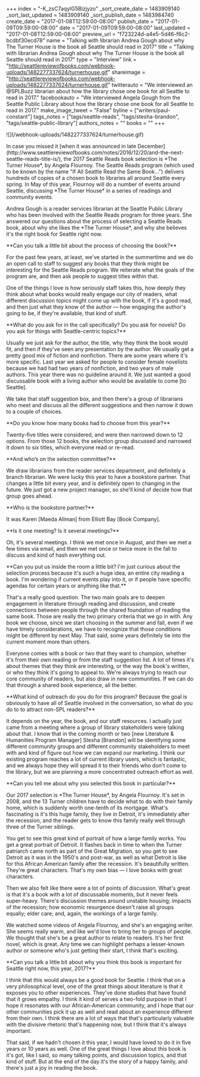 +++
index = "-K_zsC7aqylG5Bizjyzo"
_sort_create_date = 1483909140
_sort_last_updated = 1483909140
_sort_publish_date = 1483984740
create_date = "2017-01-08T12:59:00-08:00"
publish_date = "2017-01-09T09:59:00-08:00"
date = "2017-01-09T09:59:00-08:00"
last_updated = "2017-01-08T12:59:00-08:00"
preview_url = "f723224d-a4e5-5d46-f6c2-bcdbf30ecd78"
name = "Talking with librarian Andrea Gough about why The Turner House is the book all Seattle should read in 2017"
title = "Talking with librarian Andrea Gough about why The Turner House is the book all Seattle should read in 2017"
type = "Interview"
link = "http://seattlereviewofbooks.com/webhook-uploads/1482277337624/turnerhouse.gif"
shareimage = "http://seattlereviewofbooks.com/webhook-uploads/1482277337624/turnerhouse.gif"
twitterauto = "We interviewed an @SPLBuzz librarian about how the library chose one book for all Seattle to read in 2017."
facebookauto = "We interviewed Angela Gough from the Seattle Public Library about how the library chose one book for all Seattle to read in 2017."
make_image_tweet = "False"
byline = ["writers/paul-constant"]
tags_notes = ["tags/seattle-reads", "tags/stesha-brandon", "tags/seattle-public-library"]
authors_notes = ""
books = ""
+++
<p class="image-left">![](/webhook-uploads/1482277337624/turnerhouse.gif)</p>

<p class="intro">In case you missed it [when it was announced in late December](http://www.seattlereviewofbooks.com/notes/2016/12/20/and-the-next-seattle-reads-title-is/), the 2017 Seattle Reads book selection is *The Turner House*, by Angela Flournoy. The Seattle Reads program (which used to be known by the name "If All Seattle Read the Same Book...") delivers hundreds of copies of a chosen book to libraries all around Seattle every spring. In May of this year, Flournoy will do a number of events around Seattle, discussing *The Turner House* in a series of readings and community events.</p>

<p class="intro">Andrea Gough is a reader services librarian at the Seattle Public Library who has been involved with the Seattle Reads program for three years. She answered our questions about the process of selecting a Seattle Reads book, about why she likes the *The Turner House*, and why she believes it's the right book for Seattle right now.</p>

<p class="noindent">**Can you talk a little bit about the process of choosing the book?**</p>

<p class="noindent">For the past few years, at least, we've started in the summertime and we do an open call to staff to suggest any books that they think might be interesting for the Seattle Reads program. We reiterate what the goals of the program are, and then ask people to suggest titles within that.</p> 

One of the things I love is how seriously staff takes this, how deeply they think about what books would really engage our city of readers, what different discussion topics might come up with the book, if it's a good read, and then just what they know of the author — how engaging the author's going to be, if they're available, that kind of stuff. 

<p class="noindent">**What do you ask for in the call specifically? Do you ask for novels? Do you ask for things with Seattle-centric topics?**</p>

<p class="noindent">Usually we just ask for the author, the title, why they think the book would fit, and then if they've seen any presentation by the author. We usually get a pretty good mix of fiction and nonfiction. There are some years where it's more specific. Last year we asked for people to consider female novelists because we had had two years of nonfiction, and two years of male authors. This year there was no guideline around it. We just wanted a good discussable book with a living author who would be available to come [to Seattle].</p>

We take that staff suggestion box, and then there's a group of librarians who meet and discuss all the different suggestions and then narrow it down to a couple of choices.

<p class="noindent">**Do you know how many books had to choose from this year?**</p>

<p class="noindent">Twenty-five titles were considered, and were then narrowed down to 12 options. From those 12 books, the selection group discussed and narrowed it down to six titles, which everyone read or re-read.</p>

<p class="noindent">**And who’s on the selection committee?**</p>

<p class="noindent">We draw librarians from the reader services department, and definitely a branch librarian. We were lucky this year to have a bookstore partner. That changes a little bit every year, and is definitely open to changing in the future. We just got a new project manager, so she'll kind of decide how that group goes ahead.</p>

<p class="noindent">**Who is the bookstore partner?**</p>

<p class="noindent">It was Karen [Maeda Allman] from Elliott Bay [Book Company].</p>

<p class="noindent">**Is it one meeting? Is it several meetings?**</p>

<p class="noindent">Oh, it's several meetings. I think we met once in August, and then we met a few times via email, and then we met once or twice more in the fall to discuss and kind of hash everything out.</p>

<p class="noindent">**Can you put us inside the room a little bit? I'm just curious about the selection process because it's such a huge idea, an entire city reading a book. I'm wondering if current events play into it, or if people have specific agendas for certain years or anything like that.**</p>

<p class="noindent">That's a really good question. The two main goals are to deepen engagement in literature through reading and discussion, and create connections between people through the shared foundation of reading the same book. Those are really the two primary criteria that we go in with. Any book we choose, since we start choosing in the summer and fall, even if we have timely considerations, we have to recognize that those conditions might be different by next May. That said, some years definitely tie into the current moment more than others.</p>

Everyone comes with a book or two that they want to champion, whether it's from their own reading or from the staff suggestion list. A lot of times it's about themes that they think are interesting, or the way the book's written, or who they think it's going to appeal to. We're always trying to reach our core community of readers, but also draw in new communities. If we can do that through a shared book experience, all the better.

<p class="noindent">**What kind of outreach do you do for this program? Because the goal is obviously to have all of Seattle involved in the conversation, so what do you do to to attract non-SPL readers?**</p>

<p class="noindent">It depends on the year, the book, and our staff resources. I actually just came from a meeting where a group of library stakeholders were talking about that. I know that in the coming month or two [new Literature & Humanities Program Manager] Stesha [Brandon] will be identifying some different community groups and different community stakeholders to meet with and kind of figure out how we can expand our marketing. I think our existing program reaches a lot of current library users, which is fantastic, and we always hope they will spread it to their friends who don't come to the library, but we are planning a more concentrated outreach effort as well.</p>

<p class="noindent">**Can you tell me about why you selected this book in particular?**</p>

<p class="noindent">Our 2017 selection is *The Turner House*, by Angela Flournoy. It's set in 2008, and the 13 Turner children have to decide what to do with their family home, which is suddenly worth one-tenth of its mortgage. What's fascinating is it's this huge family, they live in Detroit, it's immediately after the recession, and the reader gets to know this family really well through three of the Turner siblings.</p>

You get to see this great kind of portrait of how a large family works. You get a great portrait of Detroit. It flashes back in time to when the Turner patriarch came north as part of the Great Migration, so you get to see Detroit as it was in the 1950's and post-war, as well as what Detroit is like for this African American family after the recession. It's beautifully written. They're great characters. That's my own bias — I love books with great characters. 

Then we also felt like there were a lot of points of discussion. What's great is that it's a book with a lot of discussable moments, but it never feels super-heavy. There's discussion themes around unstable housing; impacts of the recession; how economic resurgence doesn't raise all groups equally; elder care; and, again, the workings of a large family. 

We watched some videos of Angela Flournoy, and she's an engaging writer. She seems really warm, and like we'd love to bring her to groups of people. We thought that she's be a great author to relate to readers. It's her first novel, which is great. Any time we can highlight perhaps a lesser-known author or someone who's just getting their start, I think that's exciting.

<p class="noindent">**Can you talk a little bit about why you think this book is important for Seattle right now, this year, 2017?**</p>

<p class="noindent">I think that this would always be a good book for Seattle. I think that on a very philosophical level, one of the great things about literature is that it exposes you to other experiences. They've done studies that have found that it grows empathy. I think it kind of serves a two-fold purpose in that I hope it resonates with our African-American community, and I hope that our other communities pick it up as well and read about an experience different from their own. I think there are a lot of ways that that's particularly valuable with the divisive rhetoric that's happening now, but I think that it's always important.</p>

That said, if we hadn't chosen it this year, I would have loved to do it in five years or 10 years as well. One of the great things I love about this book is it's got, like I said, so many talking points, and discussion topics, and that kind of stuff. But at the end of the day it's the story of a happy family, and there's just a joy in reading the book. 

